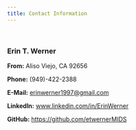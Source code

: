 ```yaml
---
title: Contact Information
---
```


<br />

### Erin T. Werner <br />

**From:** Aliso Viejo, CA 92656

**Phone:** (949)-422-2388

**E-Mail:** erinwerner1997@gmail.com

**LinkedIn:** www.linkedin.com/in/ErinWerner

**GitHub:** https://github.com/etwernerMIDS


